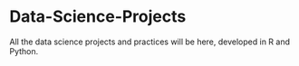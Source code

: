 # Data-Science-Projects
All the data science projects and practices will be here, developed in R and Python.

